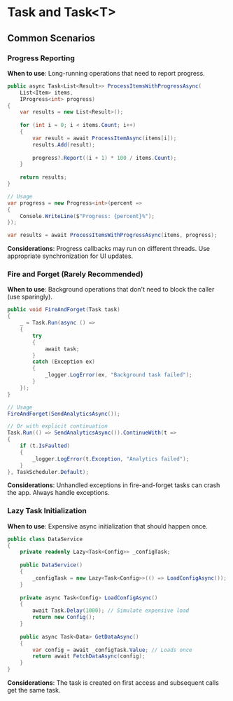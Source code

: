 # Task and Task&lt;T&gt;
## Common Scenarios
### Progress Reporting

**When to use**: Long-running operations that need to report progress.

```csharp
public async Task<List<Result>> ProcessItemsWithProgressAsync(
    List<Item> items,
    IProgress<int> progress)
{
    var results = new List<Result>();
    
    for (int i = 0; i < items.Count; i++)
    {
        var result = await ProcessItemAsync(items[i]);
        results.Add(result);
        
        progress?.Report((i + 1) * 100 / items.Count);
    }
    
    return results;
}

// Usage
var progress = new Progress<int>(percent =>
{
    Console.WriteLine($"Progress: {percent}%");
});

var results = await ProcessItemsWithProgressAsync(items, progress);
```

**Considerations**: Progress callbacks may run on different threads. Use appropriate synchronization for UI updates.

### Fire and Forget (Rarely Recommended)

**When to use**: Background operations that don't need to block the caller (use sparingly).

```csharp
public void FireAndForget(Task task)
{
    _ = Task.Run(async () =>
    {
        try
        {
            await task;
        }
        catch (Exception ex)
        {
            _logger.LogError(ex, "Background task failed");
        }
    });
}

// Usage
FireAndForget(SendAnalyticsAsync());

// Or with explicit continuation
Task.Run(() => SendAnalyticsAsync()).ContinueWith(t =>
{
    if (t.IsFaulted)
    {
        _logger.LogError(t.Exception, "Analytics failed");
    }
}, TaskScheduler.Default);
```

**Considerations**: Unhandled exceptions in fire-and-forget tasks can crash the app. Always handle exceptions.

### Lazy Task Initialization

**When to use**: Expensive async initialization that should happen once.

```csharp
public class DataService
{
    private readonly Lazy<Task<Config>> _configTask;
    
    public DataService()
    {
        _configTask = new Lazy<Task<Config>>(() => LoadConfigAsync());
    }
    
    private async Task<Config> LoadConfigAsync()
    {
        await Task.Delay(1000); // Simulate expensive load
        return new Config();
    }
    
    public async Task<Data> GetDataAsync()
    {
        var config = await _configTask.Value; // Loads once
        return await FetchDataAsync(config);
    }
}
```

**Considerations**: The task is created on first access and subsequent calls get the same task.
